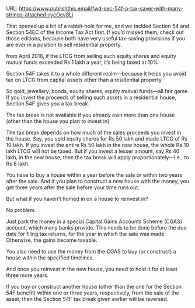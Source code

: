 URL: https://www.publishthis.email/fwd-sec-54f-a-tax-saver-with-many-strings-attached-rycOey8Li

That opened up a bit of a rabbit-hole for me, and we tackled Section 54 and Section 54EC of the Income Tax Act first. If you’d missed them, check out those editions, because both have very useful tax-saving provisions if you are ever in a position to sell residential property.


from April 2018, if the LTCG from selling such equity shares and equity mutual funds exceeded Rs 1 lakh a year, it’s being taxed at 10%


Section 54F takes it to a whole different realm—because it helps you avoid tax on LTCG from capital assets other than a residential property


So gold, jewellery, bonds, equity shares, equity mutual funds—all fair game. If you invest the proceeds of selling such assets in a residential house, Section 54F gives you a tax break.


The tax break is not available if you already own more than one house (other than the house you plan to invest in)


The tax break depends on how much of the sales proceeds you invest in the house. Say, you sold equity shares for Rs 50 lakh and made LTCG of Rs 10 lakh. If you invest the entire Rs 50 lakh in the new house, the whole Rs 10 lakh LTCG will not be taxed. But if you invest a lesser amount, say Rs 40 lakh, in the new house, then the tax break will apply proportionately—i.e., to Rs 8 lakh.


You have to buy a house within a year before the sale or within two years after the sale. And if you plan to construct a new house with the money, you get three years after the sale before your time runs out.


But what if you haven’t homed in on a house to reinvest in?

No problem.

Just park the money in a special Capital Gains Accounts Scheme (CGAS) account, which many banks provide. This needs to be done before the due date for filing tax returns, for the year in which the sale was made. Otherwise, the gains become taxable.


You also need to use the money from the CGAS to buy (or construct) a house within the specified timelines.


And once you reinvest in the new house, you need to hold it for at least three more years.


If you buy or construct another house (other than the one for the Section 54F benefit) within one or three years, respectively, from the sale of the asset, then the Section 54F tax break given earlier will be reversed.


